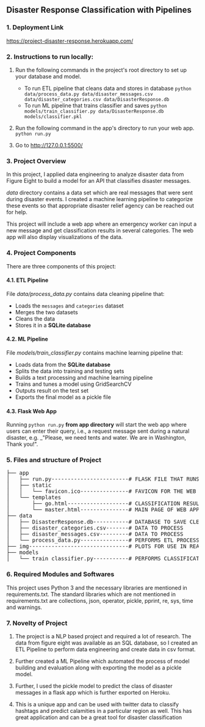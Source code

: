 ## Disaster Response Classification with Pipelines

### 1. Deployment Link
https://project-disaster-response.herokuapp.com/

### 2. Instructions to run locally:
1. Run the following commands in the project's root directory to set up your database and model.

    - To run ETL pipeline that cleans data and stores in database
        `python data/process_data.py data/disaster_messages.csv data/disaster_categories.csv data/DisasterResponse.db`
    - To run ML pipeline that trains classifier and saves
        `python models/train_classifier.py data/DisasterResponse.db models/classifier.pkl`
    
2. Run the following command in the app's directory to run your web app.
    `python run.py`

3. Go to http://127.0.0.1:5500/

### 3. Project Overview
In this project, I applied data engineering to analyze disaster data from Figure Eight to build a model for an API that classifies disaster messages.

_data_ directory contains a data set which are real messages that were sent during disaster events. I created a machine learning pipeline to categorize these events so that appropriate disaster relief agency can be reached out for help.

This project will include a web app where an emergency worker can input a new message and get classification results in several categories. The web app will also display visualizations of the data.

### 4. Project Components
There are three components of this project:

#### 4.1. ETL Pipeline

File _data/process_data.py_ contains data cleaning pipeline that:

- Loads the `messages` and `categories` dataset
- Merges the two datasets
- Cleans the data
- Stores it in a **SQLite database**

#### 4.2. ML Pipeline

File _models/train_classifier.py_ contains machine learning pipeline that:

- Loads data from the **SQLite database**
- Splits the data into training and testing sets
- Builds a text processing and machine learning pipeline
- Trains and tunes a model using GridSearchCV
- Outputs result on the test set
- Exports the final model as a pickle file

#### 4.3. Flask Web App

Running `python run.py` **from app directory** will start the web app where users can enter their query, i.e., a request message sent during a natural disaster, e.g. _"Please, we need tents and water. We are in Washington, Thank you!".

### 5. Files and structure of Project

<pre>
├── app
│   ├── run.py------------------------# FLASK FILE THAT RUNS APP
│   ├── static
│   │   └── favicon.ico---------------# FAVICON FOR THE WEB APP
│   └── templates
│       ├── go.html-------------------# CLASSIFICATION RESULT PAGE OF WEB APP
│       └── master.html---------------# MAIN PAGE OF WEB APP
├── data
│   ├── DisasterResponse.db-----------# DATABASE TO SAVE CLEANED DATA TO
│   ├── disaster_categories.csv-------# DATA TO PROCESS
│   ├── disaster_messages.csv---------# DATA TO PROCESS
│   └── process_data.py---------------# PERFORMS ETL PROCESS
├── img-------------------------------# PLOTS FOR USE IN README AND THE WEB APP
├── models
│   └── train_classifier.py-----------# PERFORMS CLASSIFICATION TASK
</pre>

### 6. Required Modules and Softwares
This project uses Python 3 and the necessary libraries are mentioned in requirements.txt. The standard libraries which are not mentioned in requirements.txt are collections, json, operator, pickle, pprint, re, sys, time and warnings.


### 7. Novelty of Project
1. The project is a NLP based project and required a lot of research. The data from figure eight was available as an SQL database, so I created an ETL Pipeline to perform data engineering and create data in csv format.

2. Further created a ML Pipeline which automated the process of model building and evaluation along with exporting the model as a pickle model.

3. Further, I used the pickle model to predict the class of disaster messages in a flask app which is further exported on Heroku. 

4. This is a unique app and can be used with twitter data to classify hashtags and predict calamities in a particular region as well. This has great application and can be a great tool for disaster classification 
